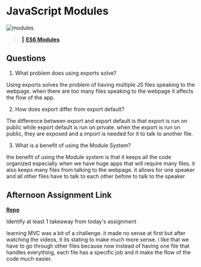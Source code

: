 # JavaScript Modules

![modules](https://bcw.blob.core.windows.net/public/img/1015719031845190)

> **📖 [ES6 Modules](https://codeworksacademy.com/fs-student-guide/resources/wk3/01-Modules)**

## Questions

1. What problem does using exports solve?

Using exports solves the problem of having multiple JS files speaking to the webpage. when there are too many files speaking to the webpage it affects the flow of the app.

2. How does export differ from export default?

The difference between export and export default is that export is run on public while export default is run on private. when the export is run on public, they are exposed and a import is needed for it to talk to another file.

3. What is a benefit of using the Module System?

the benefit of using the Module system is that it keeps all the code organized especially when we have huge apps that will require many files. it also keeps many files from talking to the webpage. it allows for one speaker and all other files have to talk to each other before to talk to the speaker 

## Afternoon Assignment Link

**[Repo](https://github.com/Alldaynik/RallyRacers.git)**

Identify at least 1 takeaway from today's assignment

learning MVC was a bit of a challenge. it made no sense at first but after watching the videos, it its stating to make much more sense. i like that we have to go through other files because now instead of having one file that handles everything, each file has a specific job and it make the flow of the code much easier. 
